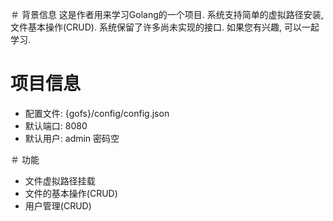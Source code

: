 ＃ 背景信息
这是作者用来学习Golang的一个项目. 系统支持简单的虚拟路径安装, 文件基本操作(CRUD). 系统保留了许多尚未实现的接口. 如果您有兴趣, 可以一起学习.

# 项目信息
* 配置文件: {gofs}/config/config.json
* 默认端口: 8080
* 默认用户: admin 密码空

＃ 功能
* 文件虚拟路径挂载
* 文件的基本操作(CRUD)
* 用户管理(CRUD)